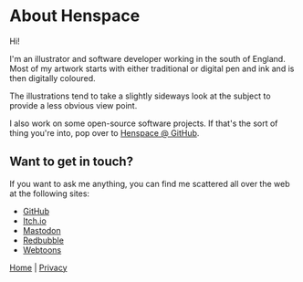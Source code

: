 # About Henspace

Hi!

I'm an illustrator and software developer working in the south of England. Most of my artwork starts with either traditional or digital pen and ink and is then digitally coloured.

The illustrations tend to take a slightly sideways look at the subject to provide a less obvious view point.

I also work on some open-source software projects. If that's the sort of thing you're into, pop over to [Henspace @ GitHub](https://github.com/henspace).

## Want to get in touch?

If you want to ask me anything, you can find me scattered all over the web at the following sites:

- [GitHub](https://github.com/henspace)
- [Itch.io](https://henspace.itch.io/)
- [Mastodon](https://sunny.garden/@henspace24)
- [Redbubble](https://henspace.redbubble.com/)
- [Webtoons](https://www.webtoons.com/en/creator/u93vy)

[Home](index.md) | [Privacy](privacy.md)
